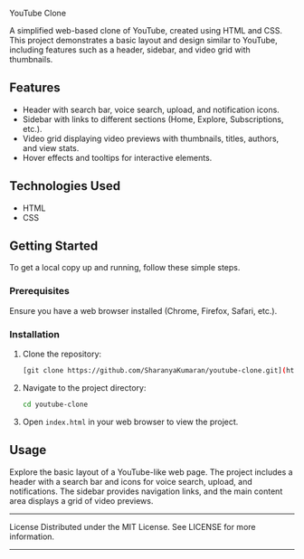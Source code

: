 YouTube Clone

A simplified web-based clone of YouTube,
created using HTML and CSS. This project demonstrates a basic layout and design similar to YouTube, including features such as a header, sidebar, and video grid with thumbnails.


## Features

- Header with search bar, voice search, upload, and notification icons.
- Sidebar with links to different sections (Home, Explore, Subscriptions, etc.).
- Video grid displaying video previews with thumbnails, titles, authors, and view stats.
- Hover effects and tooltips for interactive elements.

## Technologies Used

- HTML
- CSS

## Getting Started

To get a local copy up and running, follow these simple steps.

### Prerequisites

Ensure you have a web browser installed (Chrome, Firefox, Safari, etc.).

### Installation

1. Clone the repository:

   ```bash
   [git clone https://github.com/SharanyaKumaran/youtube-clone.git](https://github.com/SharanyaKumaran/YouTube-Clone/tree/main)
   ```

2. Navigate to the project directory:

   ```bash
   cd youtube-clone
   ```

3. Open `index.html` in your web browser to view the project.

## Usage

Explore the basic layout of a YouTube-like web page. 
The project includes a header with a search bar and icons for voice search, upload, and notifications. 
The sidebar provides navigation links, and the main content area displays a grid of video previews.

------

License
Distributed under the MIT License. See LICENSE for more information.

------

